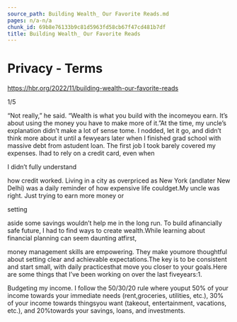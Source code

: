 ```yaml
---
source_path: Building Wealth_ Our Favorite Reads.md
pages: n/a-n/a
chunk_id: 69b8e76133b9c81d5963fd58cb67f47cd481b7df
title: Building Wealth_ Our Favorite Reads
---
```

# Privacy - Terms

https://hbr.org/2022/11/building-wealth-our-favorite-reads

1/5

“Not really,” he said. “Wealth is what you build with the incomeyou earn. It’s about using the money you have to make more of it.”At the time, my uncle’s explanation didn’t make a lot of sense tome. I nodded, let it go, and didn’t think more about it until a fewyears later when I finished grad school with massive debt from astudent loan. The first job I took barely covered my expenses. Ihad to rely on a credit card, even when

I didn’t fully understand

how credit worked. Living in a city as overpriced as New York (andlater New Delhi) was a daily reminder of how expensive life couldget.My uncle was right. Just trying to earn more money or

setting

aside some savings wouldn’t help me in the long run. To build afinancially safe future, I had to find ways to create wealth.While learning about financial planning can seem daunting atfirst,

money management skills are empowering. They make youmore thoughtful about setting clear and achievable expectations.The key is to be consistent and start small, with daily practicesthat move you closer to your goals.Here are some things that I’ve been working on over the last fiveyears:1.

Budgeting my income. I follow the 50/30/20 rule where youput 50% of your income towards your immediate needs (rent,groceries, utilities, etc.), 30% of your income towards thingsyou want (takeout, entertainment, vacations, etc.), and 20%towards your savings, loans, and investments.
